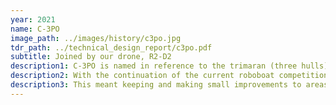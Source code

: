 ```yaml
---
year: 2021
name: C-3PO
image_path: ../images/history/c3po.jpg
tdr_path: ../technical_design_report/c3po.pdf
subtitle: Joined by our drone, R2-D2
description1: C-3PO is named in reference to the trimaran (three hulls) design of our boat. In previous years, our boat has typically used a monohull design but this year, the trimaran design is used to improve boat stability.
description2: With the continuation of the current roboboat competition virtual format and the uncertainty of the global pandemic, the team wanted to revise the previous iteration of the boat/drone which was unfortunately never completed due to Covid-19.
description3: This meant keeping and making small improvements to areas of strength such as the sensor suite, electrical box system, carbon fiber fiber infusion process, and much of our software while also experimenting with more innovative approaches such as the new hull form, hydrophone system, and addition of a CV/Lidar Deep learning approach. These changes allowed the team to better tackle the RoboBoat competitions challenges and ultimately push the organization to greater heights.
---
```

